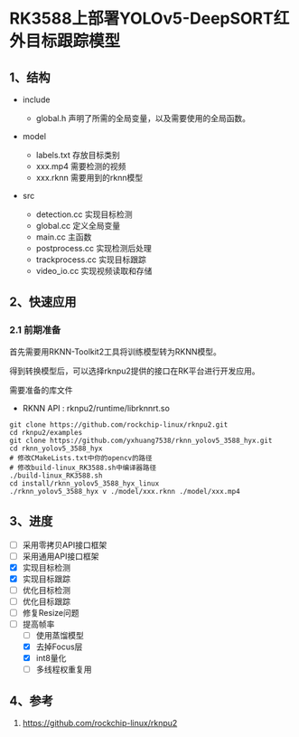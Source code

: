 # RK3588上部署YOLOv5-DeepSORT红外目标跟踪模型

## 1、结构
- include
    - global.h
    声明了所需的全局变量，以及需要使用的全局函数。

- model
    - labels.txt 存放目标类别
    - xxx.mp4 需要检测的视频
    - xxx.rknn 需要用到的rknn模型

- src 
    - detection.cc 实现目标检测
    - global.cc 定义全局变量
    - main.cc 主函数
    - postprocess.cc 实现检测后处理
    - trackprocess.cc 实现目标跟踪
    - video_io.cc 实现视频读取和存储

## 2、快速应用
### 2.1 前期准备
首先需要用RKNN-Toolkit2工具将训练模型转为RKNN模型。

得到转换模型后，可以选择rknpu2提供的接口在RK平台进行开发应用。

需要准备的库文件
- RKNN API : rknpu2/runtime/librknnrt.so

```
git clone https://github.com/rockchip-linux/rknpu2.git
cd rknpu2/examples
git clone https://github.com/yxhuang7538/rknn_yolov5_3588_hyx.git
cd rknn_yolov5_3588_hyx
# 修改CMakeLists.txt中你的opencv的路径
# 修改build-linux_RK3588.sh中编译器路径
./build-linux_RK3588.sh
cd install/rknn_yolov5_3588_hyx_linux
./rknn_yolov5_3588_hyx v ./model/xxx.rknn ./model/xxx.mp4
```

## 3、进度
- [ ] 采用零拷贝API接口框架
- [ ] 采用通用API接口框架
- [x] 实现目标检测
- [x] 实现目标跟踪
- [ ] 优化目标检测
- [ ] 优化目标跟踪
- [ ] 修复Resize问题
- [ ] 提高帧率
    - [ ] 使用蒸馏模型
    - [x] 去掉Focus层
    - [x] int8量化
    - [ ] 多线程权重复用

## 4、参考
1. https://github.com/rockchip-linux/rknpu2
